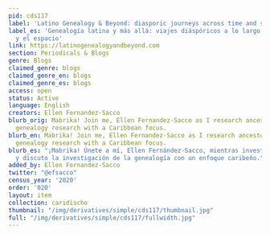```yaml
---
pid: cds117
label: 'Latino Genealogy & Beyond: diasporic journeys across time and space'
label_es: 'Genealogía latina y más allá: viajes diáspóricos a lo largo del tiempo
  y el espacio'
link: https://latinogenealogyandbeyond.com
section: Periodicals & Blogs
genre: Blogs
claimed_genre: blogs
claimed_genre_en: blogs
claimed_genre_es: blogs
access: open
status: Active
language: English
creators: Ellen Fernandez-Sacco
blurb_orig: Mabrika! Join me, Ellen Fernandez-Sacco as I research ancestors and discuss
  genealogy research with a Caribbean focus.
blurb_en: Mabrika! Join me, Ellen Fernandez-Sacco as I research ancestors and discuss
  genealogy research with a Caribbean focus.
blurb_es: "¡Mabrika! Únete a mí, Ellen Fernández-Sacco, mientras investigo a los antepasados
  ​​y discuto la investigación de la genealogía con un enfoque caribeño."
added_by: Ellen Fernandez-Sacco
twitter: "@efsacco"
census_year: '2020'
order: '020'
layout: item
collection: caridischo
thumbnail: "/img/derivatives/simple/cds117/thumbnail.jpg"
full: "/img/derivatives/simple/cds117/fullwidth.jpg"
---
```

